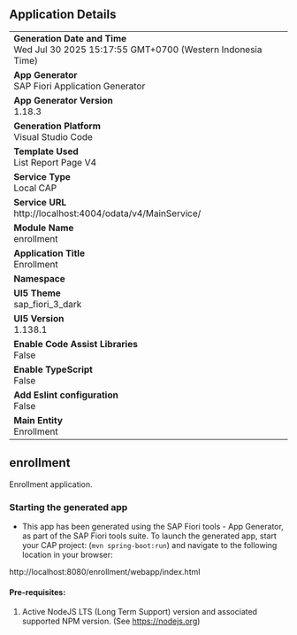 ## Application Details
|               |
| ------------- |
|**Generation Date and Time**<br>Wed Jul 30 2025 15:17:55 GMT+0700 (Western Indonesia Time)|
|**App Generator**<br>SAP Fiori Application Generator|
|**App Generator Version**<br>1.18.3|
|**Generation Platform**<br>Visual Studio Code|
|**Template Used**<br>List Report Page V4|
|**Service Type**<br>Local CAP|
|**Service URL**<br>http://localhost:4004/odata/v4/MainService/|
|**Module Name**<br>enrollment|
|**Application Title**<br>Enrollment|
|**Namespace**<br>|
|**UI5 Theme**<br>sap_fiori_3_dark|
|**UI5 Version**<br>1.138.1|
|**Enable Code Assist Libraries**<br>False|
|**Enable TypeScript**<br>False|
|**Add Eslint configuration**<br>False|
|**Main Entity**<br>Enrollment|

## enrollment

Enrollment application.

### Starting the generated app

-   This app has been generated using the SAP Fiori tools - App Generator, as part of the SAP Fiori tools suite.  To launch the generated app, start your CAP project:  (```mvn spring-boot:run```) and navigate to the following location in your browser:

http://localhost:8080/enrollment/webapp/index.html

#### Pre-requisites:

1. Active NodeJS LTS (Long Term Support) version and associated supported NPM version.  (See https://nodejs.org)


